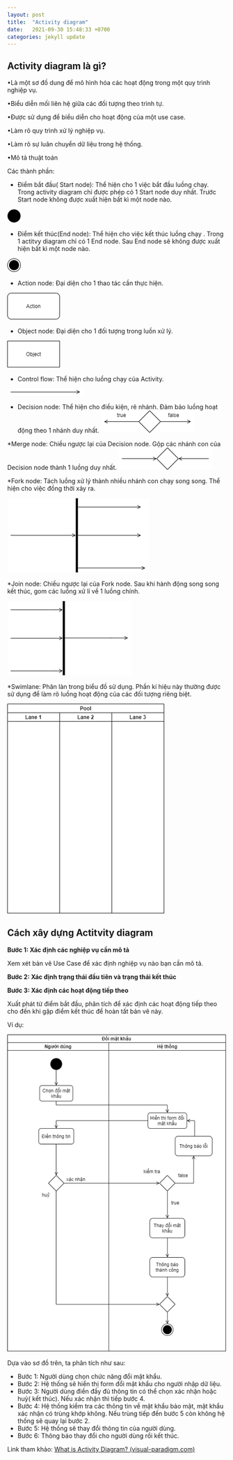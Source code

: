 ```yaml
---
layout: post
title:  "Activity diagram"
date:   2021-09-30 15:48:33 +0700
categories: jekyll update
---
```


## Activity diagram là gì?

•Là một sơ đồ dung để mô hình hóa các hoạt động trong một quy trình nghiệp vụ.

•Biểu diễn mối liên hệ giữa các đối tượng theo trình tự.

•Được sử dụng để biểu diễn cho hoạt động của một use case.

•Làm rõ quy trình xử lý nghiệp vụ.

•Làm rõ sự luân chuyển dữ liệu trong hệ thống.

•Mô tả thuật toán

Các thành phần:

* Điểm bắt đầu( Start node): Thể hiện cho 1 việc bắt  đầu luồng chạy. Trong activity diagram chỉ được phép có 1 Start node duy nhất. Trước Start node không được xuất hiện bất kì một node nào.

![](https://raw.githubusercontent.com/anhquan02/anhquan02.github.io/anhquan02/docs/img/Activity/1.png)  

* Điểm kết thúc(End node): Thể hiện cho việc kết thúc luồng chạy . Trong 1 actitvy diagram chỉ có 1 End node. Sau End node sẽ không được xuất hiện bất kì một node nào.

![](https://raw.githubusercontent.com/anhquan02/anhquan02.github.io/anhquan02/docs/img/Activity/2.png)

* Action node: Đại diện cho 1 thao tác cần thực hiện.

![](https://raw.githubusercontent.com/anhquan02/anhquan02.github.io/anhquan02/docs/img/Activity/3.png)

* Object node: Đại diện cho 1 đối tượng trong luồn xử lý.

![](https://raw.githubusercontent.com/anhquan02/anhquan02.github.io/anhquan02/docs/img/Activity/4.png)

* Control flow: Thể hiện cho luồng chạy của Activity.

![](https://raw.githubusercontent.com/anhquan02/anhquan02.github.io/anhquan02/docs/img/Activity/5.png)

* Decision node: Thể hiện cho điều kiện, rẽ nhánh. Đảm bảo luồng hoạt động theo 1 nhánh duy nhất.
![](https://raw.githubusercontent.com/anhquan02/anhquan02.github.io/anhquan02/docs/img/Activity/6.png)

\*Merge node: Chiều ngược lại của Decision node. Gộp các nhánh con của Decision node thành 1 luồng duy nhất.
![](https://raw.githubusercontent.com/anhquan02/anhquan02.github.io/anhquan02/docs/img/Activity/7.png)

\*Fork node: Tách luồng xử lý thành nhiều nhánh con chạy song song. Thể hiện cho việc đồng thời xảy ra.

![](https://raw.githubusercontent.com/anhquan02/anhquan02.github.io/anhquan02/docs/img/Activity/8.png)

\*Join node: Chiều ngược lại của Fork node. Sau khi hành động song song kết thúc, gom các luồng xử lí về 1 luồng chính.

![](https://raw.githubusercontent.com/anhquan02/anhquan02.github.io/anhquan02/docs/img/Activity/9.png)

\*Swimlane: Phân làn trong biểu đồ sử dụng. Phần kí hiệu này thường được sử dụng để làm rõ luồng hoạt động của các đối tượng riêng biệt.

![](https://raw.githubusercontent.com/anhquan02/anhquan02.github.io/anhquan02/docs/img/Activity/10.png)



## Cách xây dựng Actitvity diagram

**Bước 1: Xác định các nghiệp vụ cần mô tả**

Xem xét bản vẽ Use Case  để xác định nghiệp vụ nào bạn cần mô tả.

**Bước 2: Xác định trạng thái đầu tiên và trạng thái kết thúc**

**Bước 3: Xác định các hoạt động tiếp theo**

Xuất phát từ điểm bắt đầu, phân tích để xác định các hoạt động tiếp theo cho đến khi gặp điểm kết thúc để hoàn tất bản vẽ này.

Ví dụ:

![](https://raw.githubusercontent.com/anhquan02/anhquan02.github.io/anhquan02/docs/img/Activity/11.png)

Dựa vào sơ đồ trên, ta phân tích như sau:
* Bước 1: Người dùng chọn chức năng đổi mật khẩu.
* Bước 2: Hệ thống sẽ hiển thị form đổi mật khẩu cho người nhập dữ liệu.
* Bước 3: Người dùng điền đầy đủ thông tin có thể chọn xác nhận hoặc huỷ( kết thúc). Nếu xác nhận thì tiếp bước 4.
* Bước 4: Hệ thống kiểm tra các thông tin về mật khẩu bảo mật, mật khẩu xác nhận có trùng khớp không. Nếu trùng tiếp đến bước 5 còn không hệ thống sẽ quay lại bước 2.
* Bước 5: Hệ thống sẽ thay đổi thông tin của người dùng.
* Bước 6: Thông báo thay đổi cho người dùng rồi kết thúc.

Link tham khảo: [What is Activity Diagram? (visual-paradigm.com)](https://www.visual-paradigm.com/guide/uml-unified-modeling-language/what-is-activity-diagram/)
